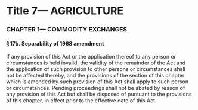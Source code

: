 
# Title 7— AGRICULTURE
### CHAPTER 1— COMMODITY EXCHANGES
#### § 17b. Separability of 1968 amendment

If any provision of this Act or the application thereof to any person or circumstances is held invalid, the validity of the remainder of the Act and the application of such provision to other persons or circumstances shall not be affected thereby, and the provisions of the section of this chapter which is amended by such provision of this Act shall apply to such person or circumstances. Pending proceedings shall not be abated by reason of any provision of this Act but shall be disposed of pursuant to the provisions of this chapter, in effect prior to the effective date of this Act.
